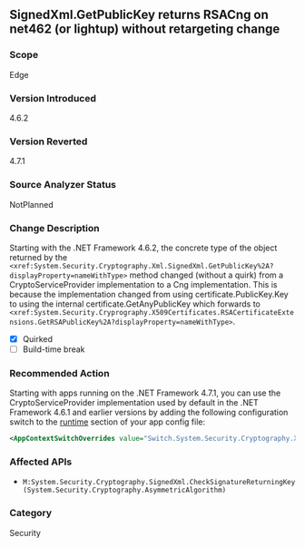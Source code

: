 ## SignedXml.GetPublicKey returns RSACng on net462 (or lightup) without retargeting change

### Scope
Edge

### Version Introduced
4.6.2

### Version Reverted
4.7.1

### Source Analyzer Status
NotPlanned

### Change Description
Starting with the .NET Framework 4.6.2, the concrete type of the object returned by the `<xref:System.Security.Cryptography.Xml.SignedXml.GetPublicKey%2A?displayProperty=nameWithType>` method changed (without a quirk) from a CryptoServiceProvider implementation to a Cng implementation. This is because the implementation changed from using certificate.PublicKey.Key to using the internal certificate.GetAnyPublicKey which forwards to `<xref:System.Security.Cryprography.X509Certificates.RSACertificateExtensions.GetRSAPublicKey%2A?displayProperty=nameWithType>`.

- [x] Quirked
- [ ] Build-time break

### Recommended Action
Starting with apps running on the .NET Framework 4.7.1, you can use the CryptoServiceProvider implementation used by default in the .NET Framework 4.6.1 and earlier versions by adding the following configuration switch to the [runtime](https://docs.microsoft.com/en-us/dotnet/framework/configure-apps/file-schema/runtime/runtime-element) section of your app config file:

```xml
<AppContextSwitchOverrides value="Switch.System.Security.Cryptography.Xml.SignedXmlUseLegacyCertificatePrivateKey=true" /> 
```

### Affected APIs
* `M:System.Security.Cryptography.SignedXml.CheckSignatureReturningKey(System.Security.Cryptography.AsymmetricAlgorithm)`

### Category
Security

<!--
Bug # 432261 
-->

